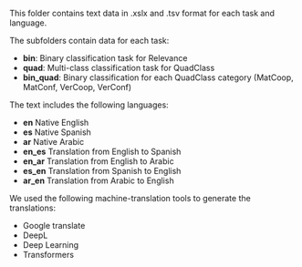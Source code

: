 This folder contains text data in .xslx and .tsv format for each task and language.

The subfolders contain data for each task:
* **bin**: Binary classification task for Relevance
* **quad**: Multi-class classification task for QuadClass
* **bin_quad**: Binary classification for each QuadClass category (MatCoop, MatConf, VerCoop, VerConf)


The text includes the following languages:
* **en** Native English
* **es** Native Spanish
* **ar** Native Arabic
* **en_es** Translation from English to Spanish 
* **en_ar** Translation from English to Arabic
* **es_en** Translation from Spanish to English
* **ar_en** Translation from Arabic to English
 
We used the following machine-translation tools to generate the translations:
* Google translate
* DeepL
* Deep Learning
* Transformers


